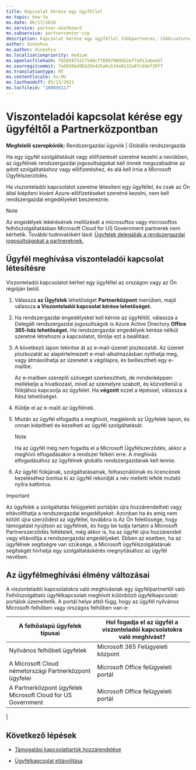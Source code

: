 ```yaml
---
title: Kapcsolat kérése egy ügyféllel
ms.topic: how-to
ms.date: 06/17/2020
ms.service: partner-dashboard
ms.subservice: partnercenter-csp
description: Kapcsolat kérése egy ügyféllel többpartneres, többcsatornás forgatókönyvek esetén, vagy ha az ügyfél delegált rendszergazdai jogosultságait vissza kell állítani.
author: dineshvu
ms.author: dineshvu
ms.localizationpriority: medium
ms.openlocfilehash: f8265973157540cff698790ddb2effa912abeeb7
ms.sourcegitcommit: 7a6836bd962d5b426a8cb34a9132a87cbbbf39f7
ms.translationtype: MT
ms.contentlocale: hu-HU
ms.lasthandoff: 05/13/2021
ms.locfileid: "109856117"
---
```

# <a name="how-to-request-a-reseller-relationship-from-a-customer-in-partner-center"></a>Viszonteladói kapcsolat kérése egy ügyféltől a Partnerközpontban

**Megfelelő szerepkörök:** Rendszergazdai ügynök | Globális rendszergazda

Ha egy ügyfél szolgáltatását vagy előfizetését szeretné kezelni a nevükben, az ügyfélnek rendszergazdai jogosultságokat kell önnek megszabadnie az adott szolgáltatáshoz vagy előfizetéshez, és alá kell írnia a Microsoft Ügyfélszerződés.

Ha viszonteladói kapcsolatot szeretne létesíteni egy ügyféllel, és csak az Ön által kiépíteni kívánt Azure-előfizetéseket szeretné kezelni, nem kell rendszergazdai engedélyeket beszereznie.

>[!NOTE] 
>Az engedélyek lekérésének mellőzését a microsoftos vagy microsoftos felhőszolgáltatásban Microsoft Cloud for US Government partnerek nem kérhetik. További tudnivalókért lásd: [Ügyfelek delegálják a rendszergazdai jogosultságokat a partnereknek.](customers-revoke-admin-privileges.md)

## <a name="invite-a-customer-to-establish-a-reseller-relationship-with-you"></a>Ügyfél meghívása viszonteladói kapcsolat létesítésre

Viszonteladói kapcsolatot kérhet egy ügyféllel az országon vagy az Ön régióján belül.

1. Válassza **az Ügyfelek** lehetőséget **Partnerközpont** menüben, majd válassza **a Viszonteladói kapcsolat kérése lehetőséget.**

2. Ha rendszergazdai engedélyeket kell kérnie az ügyféltől, válassza a Delegált rendszergazdai jogosultságok is Azure Active Directory **Office 365-höz lehetőséget.** Ha rendszergazdai engedélyek kérése nélkül szeretné létrehozni a kapcsolatot, törölje ezt a beállítást.

3. A következő lapon tekintse át az e-mail-üzenet piszkozatát. Az üzenet piszkozatát az alapértelmezett e-mail-alkalmazásban nyithatja meg, vagy átmásolhatja az üzenetet a vágólapra, és beillesztheti egy e-mailbe.

   Az e-mailben szereplő szöveget szerkesztheti, de mindenképpen mellékelje a hivatkozást, mivel az személyre szabott, és közvetlenül a fiókjához kapcsolja az ügyfelet. Ha **végzett** ezzel a lépéssel, válassza a Kész lehetőséget.

4. Küldje el az e-mailt az ügyfélnek.

5. Miután az ügyfél elfogadta a meghívót,  megjelenik az Ügyfelek lapon, és onnan kiépítheti és kezelheti az ügyfél szolgáltatását.

   > [!NOTE]
   > Ha az ügyfél még nem fogadta el a Microsoft Ügyfélszerződés, akkor a meghívó elfogadásakor a rendszer felkéri erre. A meghívás elfogadásához az ügyfélnek globális rendszergazdának kell lennie.

6. Az ügyfél fiókjának, szolgáltatásainak, felhasználóinak és licencének kezeléséhez bontsa ki az ügyfél rekordját a név melletti lefelé mutató nyílra kattintva.

> [!IMPORTANT]  
> Az ügyfelek a szolgáltatás felügyeleti portálján újra hozzárendelheti vagy eltávolíthatja a rendszergazdai engedélyeket. Azonban ha és amíg nem kötött újra szerződést az ügyféllel, továbbra is Az Ön felelőssége, hogy támogatást nyújtson az ügyfélnek, és hogy be tudja tartatni a Microsoft Partnerszerződés feltételeit, még akkor is, ha az ügyfél újra hozzárendeli vagy eltávolítja a rendszergazdai engedélyeket. Ebben az esetben, ha az ügyfélnek segítségre van szüksége, a Microsoft ügyfélszolgálatának segítségét hívhatja egy szolgáltatáskérés megnyitásához az ügyfél nevében.

## <a name="changes-to-the-customer-invitation-experience"></a>Az ügyfélmeghívási élmény változásai

A viszonteladói kapcsolatokra való meghívásnak egy ügyfélpartnertől való Felhőszolgáltató ügyfélkapcsolati meghívót különböző ügyfélkapcsolati portálok üzemeltetik. A portál helye attól függ, hogy az ügyfél nyilvános Microsoft-felhőben vagy országos felhőben van-e:

|A felhőalapú ügyfelek típusai  | Hol fogadja el az ügyfél a viszonteladói kapcsolatokra való meghívást? |
|---------|---------
| Nyilvános felhőbeli ügyfelek | Microsoft 365 Felügyeleti központ |
| A Microsoft Cloud németországi Partnerközpont ügyfelei | Microsoft Office felügyeleti portál |
| A Partnerközpont ügyfelek Microsoft Cloud for US Government | Microsoft Office felügyeleti portál |
|

## <a name="next-steps"></a>Következő lépések

- [Támogatási kapcsolattartók hozzárendelése](assign-support-contacts.md)

- [Ügyfélkapcsolat eltávolítása](remove-a-relationship.md)
